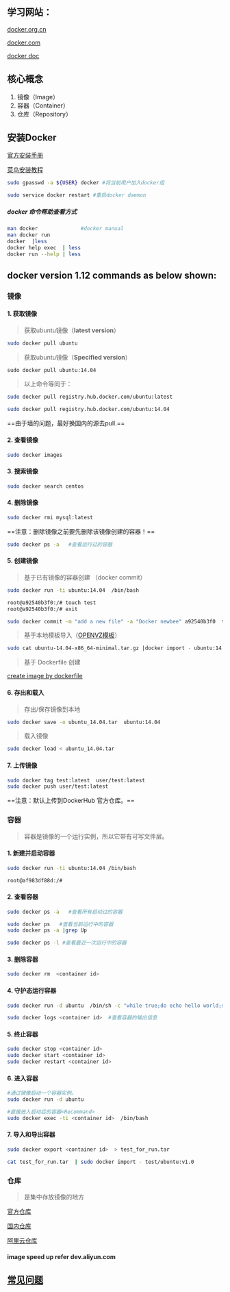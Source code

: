 ## 学习网站：
[docker.org.cn](http://www.docker.org.cn/)

[docker.com](http://www.docker.com/)

[docker doc](https://docs.docker.com/)

## 核心概念
1. 镜像（Image）
2. 容器（Container）
3. 仓库（Repository）
    

## 安装Docker 
   
[官方安装手册](https://docs.docker.com/engine/installation/)

[菜鸟安装教程](http://www.runoob.com/docker/ubuntu-docker-install.html)

```bash
sudo gpasswd -a ${USER} docker #将当前用户加入docker组

sudo service docker restart #重启docker daemon
```

##### docker 命令帮助查看方式
     
```bash
man docker              #docker manual
man docker run 
docker  |less
docker help exec  | less
docker run --help | less
```

## docker version 1.12 commands as below shown:

### 镜像
#### 1. 获取镜像
   
> 获取ubuntu镜像（**latest version**）

```bash
sudo docker pull ubuntu
```

> 获取ubuntu镜像（**Specified version**）
```
sudo docker pull ubuntu:14.04
```
> 以上命令等同于：


```bash
sudo docker pull registry.hub.docker.com/ubuntu:latest

sudo docker pull registry.hub.docker.com/ubuntu:14.04
```
==由于墙的问题，最好换国内的源去pull.==

#### 2. 查看镜像

```bash
sudo docker images
```
#### 3. 搜索镜像

```bash
sudo docker search centos
```

#### 4. 删除镜像

```bash
sudo docker rmi mysql:latest
```

==注意：删除镜像之前要先删除该镜像创建的容器！==

```bash
sudo docker ps -a   #查看运行过的容器
```

#### 5. 创建镜像
> 基于已有镜像的容器创建 （docker commit）

```bash
sudo docker run -ti ubuntu:14.04  /bin/bash
```

```bash
root@a92540b3f0:/# touch test
root@a92540b3f0:/# exit
```

```bash
sudo docker commit -m "add a new file" -a "Docker newbee" a92540b3f0  test
```

> 基于本地模板导入（[OPENVZ模板](http://openvz.org/Download/templates/precreated)）

```bash
sudo cat ubuntu-14.04-x86_64-minimal.tar.gz |docker import - ubuntu:14.04
```

> 基于 Dockerfile 创建

[create image by dockerfile](http://note.youdao.com/noteshare?id=4d3f2b044b9554fa375177f7417cd16b)

#### 6. 存出和载入
> 存出/保存镜像到本地 

```bash
sudo docker save -o ubuntu_14.04.tar  ubuntu:14.04
```
> 载入镜像

```bash
sudo docker load < ubuntu_14.04.tar
```

#### 7. 上传镜像

```bash
sudo docker tag test:latest  user/test:latest
sudo docker push user/test:latest
```
==注意：默认上传到DockerHub 官方仓库。==


### 容器 
> 容器是镜像的一个运行实例，所以它带有可写文件层。

#### 1. 新建并启动容器

```bash
sudo docker run -ti ubuntu:14.04 /bin/bash
```
```bash
root@af983df88d:/#
```

#### 2. 查看容器

```bash
sudo docker ps -a   #查看所有启动过的容器

```
```bash
sudo docker ps   #查看当前运行中的容器
sudo docker ps -a |grep Up
```
```bash
sudo docker ps -l #查看最近一次运行中的容器
```

#### 3. 删除容器

```bash
sudo docker rm  <container id>
```

#### 4. 守护态运行容器

```bash
sudo docker run -d ubuntu  /bin/sh -c "while true;do echo hello world;sleep 1;done"
```

```bash
sudo docker logs <container id>  #查看容器的输出信息
```
#### 5. 终止容器

```bash
sudo docker stop <container id>
sudo docker start <container id>
sudo docker restart <container id>
```

#### 6. 进入容器

```bash
#通过镜像启动一个容器实例。
sudo docker run -d ubuntu

#直接进入启动后的容器<Recommand>
sudo docker exec -ti <container id>  /bin/bash       
```
#### 7. 导入和导出容器

```bash
sudo docker export <container id>  > test_for_run.tar
```

```bash
cat test_for_run.tar  | sudo docker import - test/ubuntu:v1.0
```

### 仓库
> 是集中存放镜像的地方

[官方仓库](http://hub.docker.com)

[国内仓库](http://dockerpool.com)

[阿里云仓库](https://dev.aliyun.com)
#### image speed up refer dev.aliyun.com


## [常见问题](http://note.youdao.com/noteshare?id=29d61d599e7f056ca5ec6b4f0738fda3)
